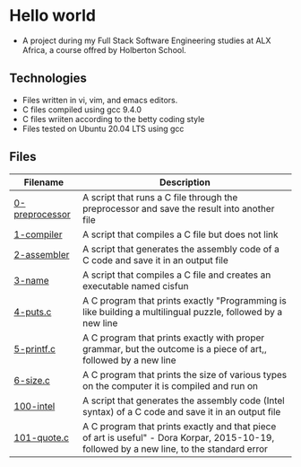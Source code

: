 # Hello world

- A project during my Full Stack Software Engineering studies at ALX Africa, a course offred by Holberton School. 

## Technologies 

- Files written in vi, vim, and emacs editors. 
- C files compiled using gcc 9.4.0
- C files wriiten according to the betty coding style 
- Files tested on Ubuntu 20.04 LTS using gcc

## Files

| Filename  | Description |
| ---  | --- |
|[0-preprocessor](0-preprocessor) | A script that runs a C file through the preprocessor and save the result into another file|
|[1-compiler ](1-compiler) | A  script that compiles a C file but does not link|
|[2-assembler](2-assembler)| A script that generates the assembly code of a C code and save it in an output file| 
|[3-name](3-name) | A script that compiles a C file and creates an executable named cisfun|
|[4-puts.c](4-puts.c)| A C program that prints exactly "Programming is like building a multilingual puzzle, followed by a new line |
|[5-printf.c](5-printf.c) | A C program that prints exactly with proper grammar, but the outcome is a piece of art,, followed by a new line|
|[6-size.c](6-size.c) | A C program that prints the size of various types on the computer it is compiled and run on|
|[100-intel](100-intel) | A script that generates the assembly code (Intel syntax) of a C code and save it in an output file|
|[101-quote.c](101-quote.c) | A C program that prints exactly and that piece of art is useful" - Dora Korpar, 2015-10-19, followed by a new line, to the standard error|
